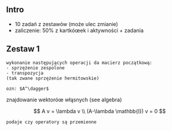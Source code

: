 ## Intro

- 10 zadań z zestawów (może ulec zmianie)
- zaliczenie: 50% z kartkóœek i aktywności + zadania

## Zestaw 1

```{admonition} Macierz Hermitowska
wykonanie następujących operacji da macierz początkową:
- sprzężenie zespolone
- transpozycja
(tak zwane sprzężenie hermitowskie)

ozn: $A^\dagger$
```

znajdowanie wektoróœ włąsnych (see algebra)

$$
A v = \lambda v \\
(A-\lambda \mathbb{I}) v = 0
$$

```{admonition} Komutator
podaje czy operatory są przemienne
```
